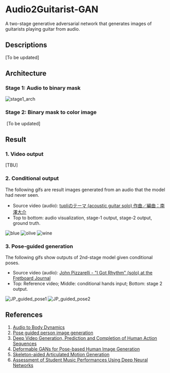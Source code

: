 # Audio2Guitarist-GAN
A two-stage generative adversarial network that generates images of guitarists playing guitar from audio.

## Descriptions
  [To be updated]

## Architecture
### Stage 1: Audio to binary mask  
  ![stage1_arch](https://github.com/shaoanlu/Audio2Guitarist-GAN/raw/master/readme_ims/stage1_arch.jpg)
### Stage 2: Binary mask to color image
  [To be updated]
  
## Result

### 1. Video output
[TBU]

### 2. Conditional output
The following gifs are result images generated from an audio that the model had never seen. 
  - Source video (audio): [tupliのテーマ (acoustic guitar solo) 作曲／編曲：南澤大介](https://www.youtube.com/watch?v=ApbNNhVVsG8)
  - Top to bottom: audio visualization, stage-1 output, stage-2 output, ground truth.

![blue](https://www.dropbox.com/s/3atfluro1piv5dl/tupli_blue_audiovis.gif?raw=1) ![olive](https://www.dropbox.com/s/85s4pxthxp2djlp/tupli_olive_audiovis.gif?raw=1) ![wine](https://www.dropbox.com/s/6hjcq4xy4ctkd11/tupli_wine_audiovis.gif?raw=1)

### 3. Pose-guided generation
The following gifs show outputs of 2nd-stage model given conditional poses. 
  - Source video (audio): [John Pizzarelli - "I Got Rhythm" (solo) at the Fretboard Journal](https://www.youtube.com/watch?v=vVNVJGLVFCk)
  - Top: Reference video; Middle: conditional hands input; Bottom: stage 2 output.

![JP_guided_pose1](https://www.dropbox.com/s/mldgg1yg194ntcj/jp_guided_pose_hires_01.gif?raw=1) ![JP_guided_pose2](https://www.dropbox.com/s/z1m6h7oxslysvgc/jp_guided_pose_hires_02.gif?raw=1)

## References
1. [Audio to Body Dynamics](https://arviolin.github.io/AudioBodyDynamics/)
2. [Pose guided person image generation](https://arxiv.org/pdf/1705.09368.pdf)
3. [Deep Video Generation, Prediction and Completion of Human Action Sequences](https://arxiv.org/pdf/1711.08682.pdf)
4. [Deformable GANs for Pose-based Human Image Generation](https://arxiv.org/pdf/1801.00055.pdf)
5. [Skeleton-aided Articulated Motion Generation](https://arxiv.org/pdf/1707.01058.pdf)
6. [Assessment of Student Music Performances Using Deep Neural Networks](http://www.mdpi.com/2076-3417/8/4/507)
